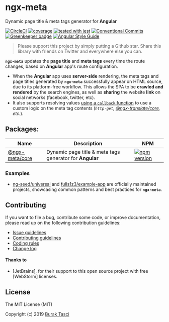 # ngx-meta

Dynamic page title &amp; meta tags generator for **Angular**

[![CircleCI](https://circleci.com/gh/dmitriydementor/ngx-meta.svg?style=shield)](https://circleci.com/gh/dmitriydementor/ngx-meta)
[![coverage](https://codecov.io/github/dmitriydementor/ngx-meta/coverage.svg?branch=master)](https://codecov.io/gh/dmitriydementor/ngx-meta)
[![tested with jest](https://img.shields.io/badge/tested_with-jest-99424f.svg)](https://github.com/facebook/jest)
[![Conventional Commits](https://img.shields.io/badge/Conventional%20Commits-1.0.0-yellow.svg)](https://conventionalcommits.org)
[![Greenkeeper badge](https://badges.greenkeeper.io/dmitriydementor/ngx-meta.svg)](https://greenkeeper.io/)
[![Angular Style Guide](https://mgechev.github.io/angular2-style-guide/images/badge.svg)](https://angular.io/styleguide)

> Please support this project by simply putting a Github star. Share this library with friends on Twitter and everywhere else you can.

**`ngx-meta`** updates the **page title** and **meta tags** every time the route changes, based on **Angular** app's route
configuration.

- When the **Angular** app uses **server-side** rendering, the meta tags and page titles generated by **`ngx-meta`** successfully
  appear on HTML source, due to its platform-free workflow. This allows the SPA to be **crawled and rendered** by the search
  engines, as well as **sharing** the website **link** on social networks (facebook, twitter, etc).
- It also supports resolving values [using a `callback` function](https://github.com/dmitriydementor/ngx-meta/tree/master/packages/@ngx-meta/core/README.md#using-a-callback-function)
  to use a custom logic on the meta tag contents (_`http-get`, [@ngx-translate/core], etc._).

## Packages:

| Name                                                                                              | Description                                                  | NPM                                                                                                             |
| ------------------------------------------------------------------------------------------------- | ------------------------------------------------------------ | --------------------------------------------------------------------------------------------------------------- |
| [@ngx-meta/core](https://github.com/dmitriydementor/ngx-meta/tree/master/packages/@ngx-meta/core) | Dynamic page title &amp; meta tags generator for **Angular** | [![npm version](https://badge.fury.io/js/%40ngx-meta%2Fcore.svg)](https://www.npmjs.com/package/@ngx-meta/core) |

### Examples

- [ng-seed/universal] and [fulls1z3/example-app] are officially maintained projects, showcasing common patterns and best
  practices for **`ngx-meta`**.

## Contributing

If you want to file a bug, contribute some code, or improve documentation, please read up on the following contribution guidelines:

- [Issue guidelines](CONTRIBUTING.md#submit)
- [Contributing guidelines](CONTRIBUTING.md)
- [Coding rules](CONTRIBUTING.md#rules)
- [Change log](/releases)

#### Thanks to

- [JetBrains], for their support to this open source project with free [WebStorm] licenses.

## License

The MIT License (MIT)

Copyright (c) 2019 [Burak Tasci]

[@ngx-translate/core]: https://github.com/ngx-translate/core
[ng-seed/universal]: https://github.com/ng-seed/universal
[fulls1z3/example-app]: https://github.com/fulls1z3/example-app
[burak tasci]: https://github.com/dmitriydementor
